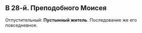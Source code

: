 
## В 28-й. Преподобного Моисея

Отпустительный: **Пустынный житель**. 
Последование же его повседневное.
